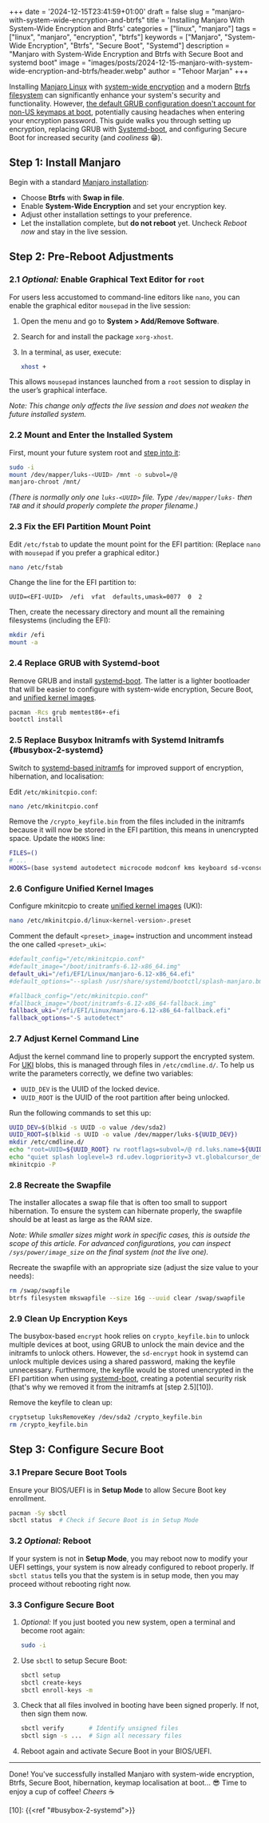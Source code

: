 +++
date = '2024-12-15T23:41:59+01:00'
draft = false
slug = "manjaro-with-system-wide-encryption-and-btrfs"
title = 'Installing Manjaro With System-Wide Encryption and Btrfs'
categories = ["linux", "manjaro"]
tags = ["linux", "manjaro", "encryption", "btrfs"]
keywords = ["Manjaro", "System-Wide Encryption", "Btrfs", "Secure Boot", "Systemd"]
description = "Manjaro with System-Wide Encryption and Btrfs with Secure Boot and systemd boot"
image = "images/posts/2024-12-15-manjaro-with-system-wide-encryption-and-btrfs/header.webp"
author = "Tehoor Marjan"
+++

Installing [Manjaro Linux][5] with [system-wide encryption][8] and a modern [Btrfs filesystem][7] can significantly enhance your system's security and functionality. However, [the default GRUB configuration doesn't account for non-US keymaps at boot][9], potentially causing headaches when entering your encryption password. This guide walks you through setting up encryption, replacing GRUB with [Systemd-boot][1], and configuring Secure Boot for increased security (and *cooliness* 😁).

## Step 1: Install Manjaro

Begin with a standard [Manjaro installation][6]:

- Choose **Btrfs** with **Swap in file**.
- Enable **System-Wide Encryption** and set your encryption key.
- Adjust other installation settings to your preference.
- Let the installation complete, but **do not reboot** yet. Uncheck *Reboot now* and stay in the live session.

## Step 2: Pre-Reboot Adjustments

### 2.1 *Optional:* Enable Graphical Text Editor for `root`

For users less accustomed to command-line editors like `nano`, you can enable the graphical editor `mousepad` in the live session:

1. Open the menu and go to **System > Add/Remove Software**.
2. Search for and install the package `xorg-xhost`.
3. In a terminal, as user, execute:

   ```bash
   xhost +
   ```

This allows `mousepad` instances launched from a `root` session to display in the user’s graphical interface.

*Note: This change only affects the live session and does not weaken the future installed system.*

### 2.2 Mount and Enter the Installed System

First, mount your future system root and [step into it][4]:

```bash
sudo -i
mount /dev/mapper/luks-<UUID> /mnt -o subvol=/@
manjaro-chroot /mnt/
```

*(There is normally only one `luks-<UUID>` file. Type `/dev/mapper/luks-` then `TAB` and it should properly complete the proper filename.)*

### 2.3 Fix the EFI Partition Mount Point

Edit `/etc/fstab` to update the mount point for the EFI partition: (Replace `nano` with `mousepad` if you prefer a graphical editor.)

```bash
nano /etc/fstab
```

Change the line for the EFI partition to:

```plaintext
UUID=<EFI-UUID>  /efi  vfat  defaults,umask=0077  0  2
```

Then, create the necessary directory and mount all the remaining filesystems (including the EFI):

```bash
mkdir /efi
mount -a
```

### 2.4 Replace GRUB with Systemd-boot

Remove GRUB and install [systemd-boot][1]. The latter is a lighter bootloader that will be easier to configure with system-wide encryption, Secure Boot, and [unified kernel images][2].

```bash
pacman -Rcs grub memtest86+-efi
bootctl install
```

### 2.5 Replace Busybox Initramfs with Systemd Initramfs {#busybox-2-systemd}

Switch to [systemd-based initramfs][3] for improved support of encryption, hibernation, and localisation:

Edit `/etc/mkinitcpio.conf`:

```bash
nano /etc/mkinitcpio.conf
```

Remove the `/crypto_keyfile.bin` from the files included in the initramfs because it will now be stored in the EFI partition, this means in unencrypted space. Update the `HOOKS` line:

```bash
FILES=()
# ...
HOOKS=(base systemd autodetect microcode modconf kms keyboard sd-vconsole block plymouth sd-encrypt filesystems)
```

### 2.6 Configure Unified Kernel Images

Configure mkinitcpio to create [unified kernel images][2] (UKI):

```bash
nano /etc/mkinitcpio.d/linux<kernel-version>.preset
```

Comment the default `<preset>_image=` instruction and uncomment instead the one called `<preset>_uki=`:

```bash
#default_config="/etc/mkinitcpio.conf"
#default_image="/boot/initramfs-6.12-x86_64.img"
default_uki="/efi/EFI/Linux/manjaro-6.12-x86_64.efi"
#default_options="--splash /usr/share/systemd/bootctl/splash-manjaro.bmp"

#fallback_config="/etc/mkinitcpio.conf"
#fallback_image="/boot/initramfs-6.12-x86_64-fallback.img"
fallback_uki="/efi/EFI/Linux/manjaro-6.12-x86_64-fallback.efi"
fallback_options="-S autodetect"
```

### 2.7 Adjust Kernel Command Line

Adjust the kernel command line to properly support the encrypted system. For [UKI][2] blobs, this is managed through files in `/etc/cmdline.d/`. To help us write the parameters correctly, we define two variables:

- `UUID_DEV` is the UUID of the locked device.
- `UUID_ROOT` is the UUID of the root partition after being unlocked.

Run the following commands to set this up:

```bash
UUID_DEV=$(blkid -s UUID -o value /dev/sda2)
UUID_ROOT=$(blkid -s UUID -o value /dev/mapper/luks-${UUID_DEV})
mkdir /etc/cmdline.d/
echo "root=UUID=${UUID_ROOT} rw rootflags=subvol=/@ rd.luks.name=${UUID_DEV}=luks-${UUID_DEV}" > /etc/cmdline.d/00_root.conf
echo "quiet splash loglevel=3 rd.udev.logpriority=3 vt.globalcursor_default=0" > /etc/cmdline.d/10_quiet.conf
mkinitcpio -P
```

### 2.8 Recreate the Swapfile

The installer allocates a swap file that is often too small to support hibernation. To ensure the system can hibernate properly, the swapfile should be at least as large as the RAM size.

*Note: While smaller sizes might work in specific cases, this is outside the scope of this article. For advanced configurations, you can inspect `/sys/power/image_size` on the final system (not the live one).*

Recreate the swapfile with an appropriate size (adjust the size value to your needs):

```bash
rm /swap/swapfile
btrfs filesystem mkswapfile --size 16g --uuid clear /swap/swapfile
```

### 2.9 Clean Up Encryption Keys

The busybox-based `encrypt` hook relies on `crypto_keyfile.bin` to unlock multiple devices at boot, using GRUB to unlock the main device and the initramfs to unlock others. However, the `sd-encrypt` hook in systemd can unlock multiple devices using a shared password, making the keyfile unnecessary. Furthermore, the keyfile would be stored unencrypted in the EFI partition when using [systemd-boot][1], creating a potential security risk (that's why we removed it from the initramfs at [step 2.5][10]).

Remove the keyfile to clean up:

```bash
cryptsetup luksRemoveKey /dev/sda2 /crypto_keyfile.bin
rm /crypto_keyfile.bin
```

## Step 3: Configure Secure Boot

### 3.1 Prepare Secure Boot Tools

Ensure your BIOS/UEFI is in **Setup Mode** to allow Secure Boot key enrollment.

```bash
pacman -Sy sbctl
sbctl status  # Check if Secure Boot is in Setup Mode
```

### 3.2 *Optional:* Reboot

If your system is not in **Setup Mode**, you may reboot now to modify your UEFI settings, your system is now already configured to reboot properly.  If `sbctl status` tells you that the system is in setup mode, then you may proceed without rebooting right now.

### 3.3 Configure Secure Boot

1. *Optional:* If you just booted you new system, open a terminal and become root again:

   ```bash
   sudo -i
   ```

2. Use `sbctl` to setup Secure Boot:

   ```bash
   sbctl setup
   sbctl create-keys
   sbctl enroll-keys -m
   ```

3. Check that all files involved in booting have been signed properly. If not, then sign them now.

   ```bash
   sbctl verify       # Identify unsigned files
   sbctl sign -s ...  # Sign all necessary files
   ```

4. Reboot again and activate Secure Boot in your BIOS/UEFI.

---

Done! You've successfully installed Manjaro with system-wide encryption, Btrfs, Secure Boot, hibernation, keymap localisation at boot... 😎 Time to enjoy a cup of coffee! *Cheers* ☕

[1]: https://wiki.archlinux.org/title/Systemd-boot
[2]: https://wiki.archlinux.org/title/Unified_kernel_image
[3]: https://wiki.archlinux.org/title/Mkinitcpio#Common_hooks
[4]: https://wiki.archlinux.org/title/Chroot#Using_arch-chroot
[5]: https://manjaro.org/
[6]: https://manjaro.org/products/download/x86
[7]: https://wiki.manjaro.org/index.php/Btrfs
[8]: https://wiki.archlinux.org/title/Dm-crypt/Encrypting_an_entire_system#LUKS_on_a_partition
[9]: https://forum.manjaro.org/t/keyboard-layout-for-boot-encryption-password/115990
[10]: {{<ref "#busybox-2-systemd">}}

